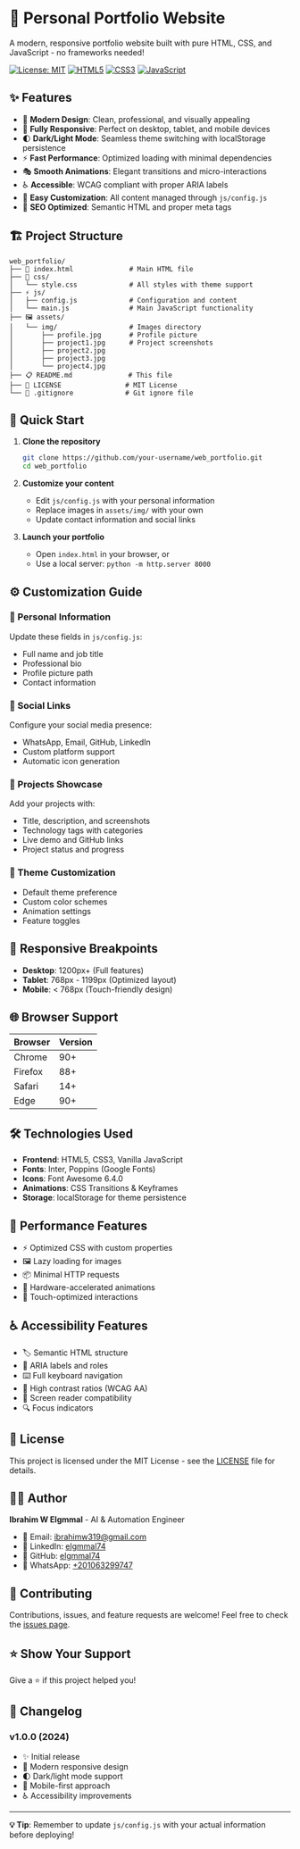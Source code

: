 # 🚀 Personal Portfolio Website

A modern, responsive portfolio website built with pure HTML, CSS, and JavaScript - no frameworks needed!

[![License: MIT](https://img.shields.io/badge/License-MIT-yellow.svg)](https://opensource.org/licenses/MIT)
[![HTML5](https://img.shields.io/badge/HTML5-E34F26?style=flat&logo=html5&logoColor=white)](https://developer.mozilla.org/en-US/docs/Web/HTML)
[![CSS3](https://img.shields.io/badge/CSS3-1572B6?style=flat&logo=css3&logoColor=white)](https://developer.mozilla.org/en-US/docs/Web/CSS)
[![JavaScript](https://img.shields.io/badge/JavaScript-F7DF1E?style=flat&logo=javascript&logoColor=black)](https://developer.mozilla.org/en-US/docs/Web/JavaScript)

## ✨ Features

- 🎨 **Modern Design**: Clean, professional, and visually appealing
- 📱 **Fully Responsive**: Perfect on desktop, tablet, and mobile devices
- 🌓 **Dark/Light Mode**: Seamless theme switching with localStorage persistence
- ⚡ **Fast Performance**: Optimized loading with minimal dependencies
- 🎭 **Smooth Animations**: Elegant transitions and micro-interactions
- ♿ **Accessible**: WCAG compliant with proper ARIA labels
- 🔧 **Easy Customization**: All content managed through `js/config.js`
- 🎯 **SEO Optimized**: Semantic HTML and proper meta tags

## 🏗️ Project Structure

```
web_portfolio/
├── 📄 index.html              # Main HTML file
├── 🎨 css/
│   └── style.css             # All styles with theme support
├── ⚡ js/
│   ├── config.js             # Configuration and content
│   └── main.js               # Main JavaScript functionality
├── 🖼️ assets/
│   └── img/                  # Images directory
│       ├── profile.jpg       # Profile picture
│       ├── project1.jpg      # Project screenshots
│       ├── project2.jpg
│       ├── project3.jpg
│       └── project4.jpg
├── 📋 README.md              # This file
├── 📜 LICENSE                # MIT License
└── 🚫 .gitignore             # Git ignore file
```

## 🚀 Quick Start

1. **Clone the repository**
   ```bash
   git clone https://github.com/your-username/web_portfolio.git
   cd web_portfolio
   ```

2. **Customize your content**
   - Edit `js/config.js` with your personal information
   - Replace images in `assets/img/` with your own
   - Update contact information and social links

3. **Launch your portfolio**
   - Open `index.html` in your browser, or
   - Use a local server: `python -m http.server 8000`

## ⚙️ Customization Guide

### 👤 Personal Information
Update these fields in `js/config.js`:
- Full name and job title
- Professional bio
- Profile picture path
- Contact information

### 🔗 Social Links
Configure your social media presence:
- WhatsApp, Email, GitHub, LinkedIn
- Custom platform support
- Automatic icon generation

### 💼 Projects Showcase
Add your projects with:
- Title, description, and screenshots
- Technology tags with categories
- Live demo and GitHub links
- Project status and progress

### 🎨 Theme Customization
- Default theme preference
- Custom color schemes
- Animation settings
- Feature toggles

## 📱 Responsive Breakpoints

- **Desktop**: 1200px+ (Full features)
- **Tablet**: 768px - 1199px (Optimized layout)
- **Mobile**: < 768px (Touch-friendly design)

## 🌐 Browser Support

| Browser | Version |
|---------|---------|
| Chrome  | 90+     |
| Firefox | 88+     |
| Safari  | 14+     |
| Edge    | 90+     |

## 🛠️ Technologies Used

- **Frontend**: HTML5, CSS3, Vanilla JavaScript
- **Fonts**: Inter, Poppins (Google Fonts)
- **Icons**: Font Awesome 6.4.0
- **Animations**: CSS Transitions & Keyframes
- **Storage**: localStorage for theme persistence

## 🎯 Performance Features

- ⚡ Optimized CSS with custom properties
- 🖼️ Lazy loading for images
- 📦 Minimal HTTP requests
- 🎨 Hardware-accelerated animations
- 📱 Touch-optimized interactions

## ♿ Accessibility Features

- 🏷️ Semantic HTML structure
- 🎯 ARIA labels and roles
- ⌨️ Full keyboard navigation
- 🎨 High contrast ratios (WCAG AA)
- 📱 Screen reader compatibility
- 🔍 Focus indicators

## 📄 License

This project is licensed under the MIT License - see the [LICENSE](LICENSE) file for details.

## 👨‍💻 Author

**Ibrahim W Elgmmal** - AI & Automation Engineer

- 📧 Email: [ibrahimw319@gmail.com](mailto:ibrahimw319@gmail.com)
- 💼 LinkedIn: [elgmmal74](https://www.linkedin.com/in/elgmmal74/)
- 🐙 GitHub: [elgmmal74](https://github.com/elgmmal74/)
- 📱 WhatsApp: [+201063299747](https://wa.me/01063299747)

## 🤝 Contributing

Contributions, issues, and feature requests are welcome! Feel free to check the [issues page](../../issues).

## ⭐ Show Your Support

Give a ⭐ if this project helped you!

## 📝 Changelog

### v1.0.0 (2024)
- ✨ Initial release
- 🎨 Modern responsive design
- 🌓 Dark/light mode support
- 📱 Mobile-first approach
- ♿ Accessibility improvements

---

**💡 Tip**: Remember to update `js/config.js` with your actual information before deploying!
